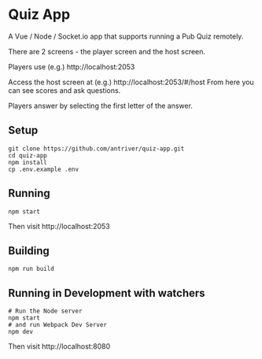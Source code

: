 # Quiz App

A Vue / Node / Socket.io app that supports running a Pub Quiz remotely.

There are 2 screens - the player screen and the host screen.

Players use (e.g.) http://localhost:2053

Access the host screen at (e.g.) http://localhost:2053/#/host
From here you can see scores and ask questions.

Players answer by selecting the first letter of the answer.

## Setup

    git clone https://github.com/antriver/quiz-app.git
    cd quiz-app
    npm install
    cp .env.example .env

## Running

    npm start
    
Then visit http://localhost:2053    

## Building

    npm run build
    
## Running in Development with watchers

    # Run the Node server
    npm start
    # and run Webpack Dev Server
    npm dev    

Then visit http://localhost:8080
